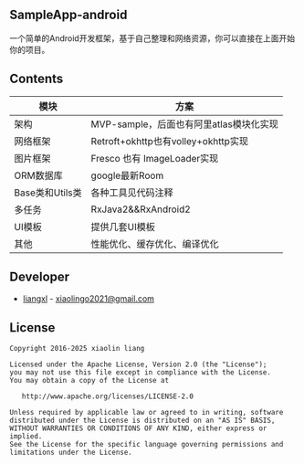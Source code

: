 ## SampleApp-android
  一个简单的Android开发框架，基于自己整理和网络资源，你可以直接在上面开始你的项目。

## Contents

|模块|方案|
| ------ | ------------ |
|架构|MVP-sample，后面也有阿里atlas模块化实现|
|网络框架|Retroft+okhttp也有volley+okhttp实现|
|图片框架|Fresco 也有 ImageLoader实现|
|ORM数据库|google最新Room|
|Base类和Utils类|各种工具见代码注释|
|多任务|RxJava2&&RxAndroid2|
|UI模板|提供几套UI模板|
|其他|性能优化、缓存优化、编译优化|

## Developer
  * [liangxl](https://www.linkorz.xyz) - <xiaolingo2021@gmail.com>

## License
    Copyright 2016-2025 xiaolin liang

    Licensed under the Apache License, Version 2.0 (the "License");
    you may not use this file except in compliance with the License.
    You may obtain a copy of the License at

       http://www.apache.org/licenses/LICENSE-2.0

    Unless required by applicable law or agreed to in writing, software
    distributed under the License is distributed on an "AS IS" BASIS,
    WITHOUT WARRANTIES OR CONDITIONS OF ANY KIND, either express or implied.
    See the License for the specific language governing permissions and
    limitations under the License.